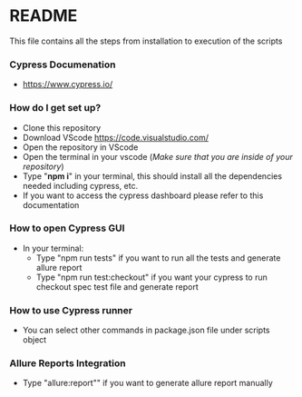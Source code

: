 # README

This file contains all the steps from installation to execution of the scripts

### Cypress Documenation

- https://www.cypress.io/

### How do I get set up?

- Clone this repository
- Download VScode https://code.visualstudio.com/
- Open the repository in VScode
- Open the terminal in your vscode (_Make sure that you are inside of your repository_)
- Type "**npm i**" in your terminal, this should install all the dependencies needed including cypress, etc.
- If you want to access the cypress dashboard please refer to this documentation 

### How to open Cypress GUI

- In your terminal:
  - Type "npm run tests" if you want to run all the tests and generate allure report
  - Type "npm run test:checkout" if you want your cypress to run checkout spec test file and generate report

### How to use Cypress runner
- You can select other commands in package.json file under scripts object

### Allure Reports Integration
- Type "allure:report"" if you want to generate allure report manually